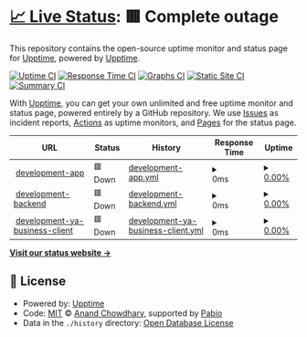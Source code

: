 # [📈 Live Status](https://upptime.github.io/upptime): <!--live status--> **🟥 Complete outage**

This repository contains the open-source uptime monitor and status page for [Upptime](https://upptime.js.org), powered by [Upptime](https://github.com/upptime/upptime).

[![Uptime CI](https://github.com/arco-link/upptime/workflows/Uptime%20CI/badge.svg)](https://github.com/arco-link/upptime/actions?query=workflow%3A%22Uptime+CI%22)
[![Response Time CI](https://github.com/arco-link/upptime/workflows/Response%20Time%20CI/badge.svg)](https://github.com/arco-link/upptime/actions?query=workflow%3A%22Response+Time+CI%22)
[![Graphs CI](https://github.com/arco-link/upptime/workflows/Graphs%20CI/badge.svg)](https://github.com/arco-link/upptime/actions?query=workflow%3A%22Graphs+CI%22)
[![Static Site CI](https://github.com/arco-link/upptime/workflows/Static%20Site%20CI/badge.svg)](https://github.com/arco-link/upptime/actions?query=workflow%3A%22Static+Site+CI%22)
[![Summary CI](https://github.com/arco-link/upptime/workflows/Summary%20CI/badge.svg)](https://github.com/arco-link/upptime/actions?query=workflow%3A%22Summary+CI%22)

With [Upptime](https://upptime.js.org), you can get your own unlimited and free uptime monitor and status page, powered entirely by a GitHub repository. We use [Issues](https://github.com/upptime/upptime/issues) as incident reports, [Actions](https://github.com/arco-link/upptime/actions) as uptime monitors, and [Pages](https://upptime.github.io/upptime) for the status page.

<!--start: status pages-->
<!-- This summary is generated by Upptime (https://github.com/upptime/upptime) -->
<!-- Do not edit this manually, your changes will be overwritten -->
<!-- prettier-ignore -->
| URL | Status | History | Response Time | Uptime |
| --- | ------ | ------- | ------------- | ------ |
| <img alt="" src="https://icons.duckduckgo.com/ip3/dev-app.reviewtable.ru.ico" height="13"> [development-app](https://dev-app.reviewtable.ru/api/health) | 🟥 Down | [development-app.yml](https://github.com/arco-link/upptime/commits/HEAD/history/development-app.yml) | <details><summary><img alt="Response time graph" src="./graphs/development-app/response-time-week.png" height="20"> 0ms</summary><br><a href="https://arco-link.github.io/upptime/history/development-app"><img alt="Response time 957" src="https://img.shields.io/endpoint?url=https%3A%2F%2Fraw.githubusercontent.com%2Farco-link%2Fupptime%2FHEAD%2Fapi%2Fdevelopment-app%2Fresponse-time.json"></a><br><a href="https://arco-link.github.io/upptime/history/development-app"><img alt="24-hour response time 0" src="https://img.shields.io/endpoint?url=https%3A%2F%2Fraw.githubusercontent.com%2Farco-link%2Fupptime%2FHEAD%2Fapi%2Fdevelopment-app%2Fresponse-time-day.json"></a><br><a href="https://arco-link.github.io/upptime/history/development-app"><img alt="7-day response time 0" src="https://img.shields.io/endpoint?url=https%3A%2F%2Fraw.githubusercontent.com%2Farco-link%2Fupptime%2FHEAD%2Fapi%2Fdevelopment-app%2Fresponse-time-week.json"></a><br><a href="https://arco-link.github.io/upptime/history/development-app"><img alt="30-day response time 1683" src="https://img.shields.io/endpoint?url=https%3A%2F%2Fraw.githubusercontent.com%2Farco-link%2Fupptime%2FHEAD%2Fapi%2Fdevelopment-app%2Fresponse-time-month.json"></a><br><a href="https://arco-link.github.io/upptime/history/development-app"><img alt="1-year response time 957" src="https://img.shields.io/endpoint?url=https%3A%2F%2Fraw.githubusercontent.com%2Farco-link%2Fupptime%2FHEAD%2Fapi%2Fdevelopment-app%2Fresponse-time-year.json"></a></details> | <details><summary><a href="https://arco-link.github.io/upptime/history/development-app">0.00%</a></summary><a href="https://arco-link.github.io/upptime/history/development-app"><img alt="All-time uptime 37.06%" src="https://img.shields.io/endpoint?url=https%3A%2F%2Fraw.githubusercontent.com%2Farco-link%2Fupptime%2FHEAD%2Fapi%2Fdevelopment-app%2Fuptime.json"></a><br><a href="https://arco-link.github.io/upptime/history/development-app"><img alt="24-hour uptime 0.00%" src="https://img.shields.io/endpoint?url=https%3A%2F%2Fraw.githubusercontent.com%2Farco-link%2Fupptime%2FHEAD%2Fapi%2Fdevelopment-app%2Fuptime-day.json"></a><br><a href="https://arco-link.github.io/upptime/history/development-app"><img alt="7-day uptime 0.00%" src="https://img.shields.io/endpoint?url=https%3A%2F%2Fraw.githubusercontent.com%2Farco-link%2Fupptime%2FHEAD%2Fapi%2Fdevelopment-app%2Fuptime-week.json"></a><br><a href="https://arco-link.github.io/upptime/history/development-app"><img alt="30-day uptime 0.00%" src="https://img.shields.io/endpoint?url=https%3A%2F%2Fraw.githubusercontent.com%2Farco-link%2Fupptime%2FHEAD%2Fapi%2Fdevelopment-app%2Fuptime-month.json"></a><br><a href="https://arco-link.github.io/upptime/history/development-app"><img alt="1-year uptime 37.06%" src="https://img.shields.io/endpoint?url=https%3A%2F%2Fraw.githubusercontent.com%2Farco-link%2Fupptime%2FHEAD%2Fapi%2Fdevelopment-app%2Fuptime-year.json"></a></details>
| <img alt="" src="https://icons.duckduckgo.com/ip3/dev-backend.reviewtable.ru.ico" height="13"> [development-backend](https://dev-backend.reviewtable.ru/health) | 🟥 Down | [development-backend.yml](https://github.com/arco-link/upptime/commits/HEAD/history/development-backend.yml) | <details><summary><img alt="Response time graph" src="./graphs/development-backend/response-time-week.png" height="20"> 0ms</summary><br><a href="https://arco-link.github.io/upptime/history/development-backend"><img alt="Response time 809" src="https://img.shields.io/endpoint?url=https%3A%2F%2Fraw.githubusercontent.com%2Farco-link%2Fupptime%2FHEAD%2Fapi%2Fdevelopment-backend%2Fresponse-time.json"></a><br><a href="https://arco-link.github.io/upptime/history/development-backend"><img alt="24-hour response time 0" src="https://img.shields.io/endpoint?url=https%3A%2F%2Fraw.githubusercontent.com%2Farco-link%2Fupptime%2FHEAD%2Fapi%2Fdevelopment-backend%2Fresponse-time-day.json"></a><br><a href="https://arco-link.github.io/upptime/history/development-backend"><img alt="7-day response time 0" src="https://img.shields.io/endpoint?url=https%3A%2F%2Fraw.githubusercontent.com%2Farco-link%2Fupptime%2FHEAD%2Fapi%2Fdevelopment-backend%2Fresponse-time-week.json"></a><br><a href="https://arco-link.github.io/upptime/history/development-backend"><img alt="30-day response time 681" src="https://img.shields.io/endpoint?url=https%3A%2F%2Fraw.githubusercontent.com%2Farco-link%2Fupptime%2FHEAD%2Fapi%2Fdevelopment-backend%2Fresponse-time-month.json"></a><br><a href="https://arco-link.github.io/upptime/history/development-backend"><img alt="1-year response time 809" src="https://img.shields.io/endpoint?url=https%3A%2F%2Fraw.githubusercontent.com%2Farco-link%2Fupptime%2FHEAD%2Fapi%2Fdevelopment-backend%2Fresponse-time-year.json"></a></details> | <details><summary><a href="https://arco-link.github.io/upptime/history/development-backend">0.00%</a></summary><a href="https://arco-link.github.io/upptime/history/development-backend"><img alt="All-time uptime 75.56%" src="https://img.shields.io/endpoint?url=https%3A%2F%2Fraw.githubusercontent.com%2Farco-link%2Fupptime%2FHEAD%2Fapi%2Fdevelopment-backend%2Fuptime.json"></a><br><a href="https://arco-link.github.io/upptime/history/development-backend"><img alt="24-hour uptime 0.00%" src="https://img.shields.io/endpoint?url=https%3A%2F%2Fraw.githubusercontent.com%2Farco-link%2Fupptime%2FHEAD%2Fapi%2Fdevelopment-backend%2Fuptime-day.json"></a><br><a href="https://arco-link.github.io/upptime/history/development-backend"><img alt="7-day uptime 0.00%" src="https://img.shields.io/endpoint?url=https%3A%2F%2Fraw.githubusercontent.com%2Farco-link%2Fupptime%2FHEAD%2Fapi%2Fdevelopment-backend%2Fuptime-week.json"></a><br><a href="https://arco-link.github.io/upptime/history/development-backend"><img alt="30-day uptime 3.21%" src="https://img.shields.io/endpoint?url=https%3A%2F%2Fraw.githubusercontent.com%2Farco-link%2Fupptime%2FHEAD%2Fapi%2Fdevelopment-backend%2Fuptime-month.json"></a><br><a href="https://arco-link.github.io/upptime/history/development-backend"><img alt="1-year uptime 75.56%" src="https://img.shields.io/endpoint?url=https%3A%2F%2Fraw.githubusercontent.com%2Farco-link%2Fupptime%2FHEAD%2Fapi%2Fdevelopment-backend%2Fuptime-year.json"></a></details>
| <img alt="" src="https://icons.duckduckgo.com/ip3/dev-ya-business-client.reviewtable.ru.ico" height="13"> [development-ya-business-client](https://dev-ya-business-client.reviewtable.ru/health) | 🟥 Down | [development-ya-business-client.yml](https://github.com/arco-link/upptime/commits/HEAD/history/development-ya-business-client.yml) | <details><summary><img alt="Response time graph" src="./graphs/development-ya-business-client/response-time-week.png" height="20"> 0ms</summary><br><a href="https://arco-link.github.io/upptime/history/development-ya-business-client"><img alt="Response time 808" src="https://img.shields.io/endpoint?url=https%3A%2F%2Fraw.githubusercontent.com%2Farco-link%2Fupptime%2FHEAD%2Fapi%2Fdevelopment-ya-business-client%2Fresponse-time.json"></a><br><a href="https://arco-link.github.io/upptime/history/development-ya-business-client"><img alt="24-hour response time 0" src="https://img.shields.io/endpoint?url=https%3A%2F%2Fraw.githubusercontent.com%2Farco-link%2Fupptime%2FHEAD%2Fapi%2Fdevelopment-ya-business-client%2Fresponse-time-day.json"></a><br><a href="https://arco-link.github.io/upptime/history/development-ya-business-client"><img alt="7-day response time 0" src="https://img.shields.io/endpoint?url=https%3A%2F%2Fraw.githubusercontent.com%2Farco-link%2Fupptime%2FHEAD%2Fapi%2Fdevelopment-ya-business-client%2Fresponse-time-week.json"></a><br><a href="https://arco-link.github.io/upptime/history/development-ya-business-client"><img alt="30-day response time 650" src="https://img.shields.io/endpoint?url=https%3A%2F%2Fraw.githubusercontent.com%2Farco-link%2Fupptime%2FHEAD%2Fapi%2Fdevelopment-ya-business-client%2Fresponse-time-month.json"></a><br><a href="https://arco-link.github.io/upptime/history/development-ya-business-client"><img alt="1-year response time 808" src="https://img.shields.io/endpoint?url=https%3A%2F%2Fraw.githubusercontent.com%2Farco-link%2Fupptime%2FHEAD%2Fapi%2Fdevelopment-ya-business-client%2Fresponse-time-year.json"></a></details> | <details><summary><a href="https://arco-link.github.io/upptime/history/development-ya-business-client">0.00%</a></summary><a href="https://arco-link.github.io/upptime/history/development-ya-business-client"><img alt="All-time uptime 75.68%" src="https://img.shields.io/endpoint?url=https%3A%2F%2Fraw.githubusercontent.com%2Farco-link%2Fupptime%2FHEAD%2Fapi%2Fdevelopment-ya-business-client%2Fuptime.json"></a><br><a href="https://arco-link.github.io/upptime/history/development-ya-business-client"><img alt="24-hour uptime 0.00%" src="https://img.shields.io/endpoint?url=https%3A%2F%2Fraw.githubusercontent.com%2Farco-link%2Fupptime%2FHEAD%2Fapi%2Fdevelopment-ya-business-client%2Fuptime-day.json"></a><br><a href="https://arco-link.github.io/upptime/history/development-ya-business-client"><img alt="7-day uptime 0.00%" src="https://img.shields.io/endpoint?url=https%3A%2F%2Fraw.githubusercontent.com%2Farco-link%2Fupptime%2FHEAD%2Fapi%2Fdevelopment-ya-business-client%2Fuptime-week.json"></a><br><a href="https://arco-link.github.io/upptime/history/development-ya-business-client"><img alt="30-day uptime 3.21%" src="https://img.shields.io/endpoint?url=https%3A%2F%2Fraw.githubusercontent.com%2Farco-link%2Fupptime%2FHEAD%2Fapi%2Fdevelopment-ya-business-client%2Fuptime-month.json"></a><br><a href="https://arco-link.github.io/upptime/history/development-ya-business-client"><img alt="1-year uptime 75.68%" src="https://img.shields.io/endpoint?url=https%3A%2F%2Fraw.githubusercontent.com%2Farco-link%2Fupptime%2FHEAD%2Fapi%2Fdevelopment-ya-business-client%2Fuptime-year.json"></a></details>

<!--end: status pages-->

[**Visit our status website →**](https://upptime.github.io/upptime)

## 📄 License

- Powered by: [Upptime](https://github.com/upptime/upptime)
- Code: [MIT](./LICENSE) © [Anand Chowdhary](https://anandchowdhary.com), supported by [Pabio](https://pabio.com)
- Data in the `./history` directory: [Open Database License](https://opendatacommons.org/licenses/odbl/1-0/)
